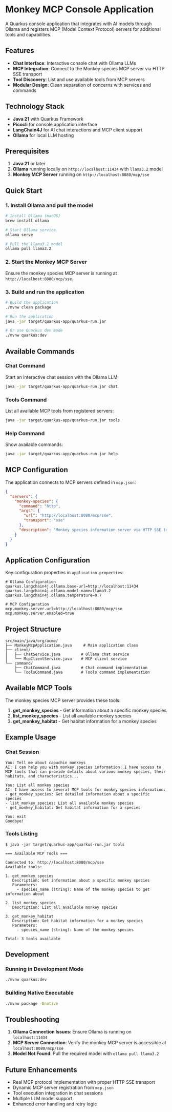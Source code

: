 # Monkey MCP Console Application

A Quarkus console application that integrates with AI models through Ollama and registers MCP (Model Context Protocol) servers for additional tools and capabilities.

## Features

- **Chat Interface**: Interactive console chat with Ollama LLMs
- **MCP Integration**: Connect to the Monkey species MCP server via HTTP SSE transport
- **Tool Discovery**: List and use available tools from MCP servers
- **Modular Design**: Clean separation of concerns with services and commands

## Technology Stack

- **Java 21** with Quarkus Framework
- **Picocli** for console application interface
- **LangChain4J** for AI chat interactions and MCP client support
- **Ollama** for local LLM hosting

## Prerequisites

1. **Java 21** or later
2. **Ollama** running locally on `http://localhost:11434` with `llama3.2` model
3. **Monkey MCP Server** running on `http://localhost:8080/mcp/sse`

## Quick Start

### 1. Install Ollama and pull the model
```bash
# Install Ollama (macOS)
brew install ollama

# Start Ollama service
ollama serve

# Pull the llama3.2 model
ollama pull llama3.2
```

### 2. Start the Monkey MCP Server
Ensure the monkey species MCP server is running at `http://localhost:8080/mcp/sse`.

### 3. Build and run the application
```bash
# Build the application
./mvnw clean package

# Run the application
java -jar target/quarkus-app/quarkus-run.jar

# Or use Quarkus dev mode
./mvnw quarkus:dev
```

## Available Commands

### Chat Command
Start an interactive chat session with the Ollama LLM:
```bash
java -jar target/quarkus-app/quarkus-run.jar chat
```

### Tools Command
List all available MCP tools from registered servers:
```bash
java -jar target/quarkus-app/quarkus-run.jar tools
```

### Help Command
Show available commands:
```bash
java -jar target/quarkus-app/quarkus-run.jar help
```

## MCP Configuration

The application connects to MCP servers defined in `mcp.json`:

```json
{
  "servers": {
    "monkey-species": {
      "command": "http",
      "args": {
        "url": "http://localhost:8080/mcp/sse",
        "transport": "sse"
      },
      "description": "Monkey species information server via HTTP SSE transport"
    }
  }
}
```

## Application Configuration

Key configuration properties in `application.properties`:

```properties
# Ollama Configuration
quarkus.langchain4j.ollama.base-url=http://localhost:11434
quarkus.langchain4j.ollama.model-name=llama3.2
quarkus.langchain4j.ollama.temperature=0.7

# MCP Configuration  
mcp.monkey.server.url=http://localhost:8080/mcp/sse
mcp.monkey.server.enabled=true
```

## Project Structure

```
src/main/java/org/acme/
├── MonkeyMcpApplication.java     # Main application class
├── client/
│   ├── ChatService.java         # Ollama chat service
│   └── McpClientService.java    # MCP client service
└── command/
    ├── ChatCommand.java         # Chat command implementation
    └── ToolsCommand.java        # Tools command implementation
```

## Available MCP Tools

The monkey species MCP server provides these tools:

1. **get_monkey_species** - Get information about a specific monkey species
2. **list_monkey_species** - List all available monkey species  
3. **get_monkey_habitat** - Get habitat information for a monkey species

## Example Usage

### Chat Session
```
You: Tell me about capuchin monkeys
AI: I can help you with monkey species information! I have access to MCP tools that can provide details about various monkey species, their habitats, and characteristics...

You: List all monkey species
AI: I have access to several MCP tools for monkey species information:
- get_monkey_species: Get detailed information about a specific species
- list_monkey_species: List all available monkey species
- get_monkey_habitat: Get habitat information for a species

You: exit
Goodbye!
```

### Tools Listing
```
$ java -jar target/quarkus-app/quarkus-run.jar tools

=== Available MCP Tools ===

Connected to: http://localhost:8080/mcp/sse
Available tools:

1. get_monkey_species
   Description: Get information about a specific monkey species
   Parameters:
     - species_name (string): Name of the monkey species to get information about

2. list_monkey_species
   Description: List all available monkey species

3. get_monkey_habitat
   Description: Get habitat information for a monkey species
   Parameters:
     - species_name (string): Name of the monkey species

Total: 3 tools available
```

## Development

### Running in Development Mode
```bash
./mvnw quarkus:dev
```

### Building Native Executable
```bash
./mvnw package -Dnative
```

## Troubleshooting

1. **Ollama Connection Issues**: Ensure Ollama is running on `localhost:11434`
2. **MCP Server Connection**: Verify the monkey MCP server is accessible at `localhost:8080/mcp/sse`
3. **Model Not Found**: Pull the required model with `ollama pull llama3.2`

## Future Enhancements

- Real MCP protocol implementation with proper HTTP SSE transport
- Dynamic MCP server registration from `mcp.json`
- Tool execution integration in chat sessions
- Multiple LLM model support
- Enhanced error handling and retry logic
